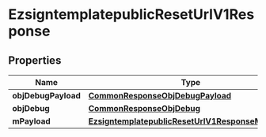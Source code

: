 

# EzsigntemplatepublicResetUrlV1Response

## Properties

Name | Type | Description | Notes
------------ | ------------- | ------------- | -------------
**objDebugPayload** | [**CommonResponseObjDebugPayload**](CommonResponseObjDebugPayload.md) |  | 
**objDebug** | [**CommonResponseObjDebug**](CommonResponseObjDebug.md) |  |  [optional]
**mPayload** | [**EzsigntemplatepublicResetUrlV1ResponseMPayload**](EzsigntemplatepublicResetUrlV1ResponseMPayload.md) |  | 




